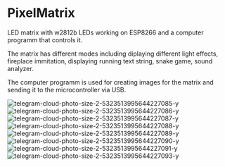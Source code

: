# PixelMatrix

LED matrix with w2812b LEDs working on ESP8266 and a computer programm that controls it.

The matrix has different modes including diplaying different light effects, fireplace immitation, displaying running text string, snake game, sound analyzer.

The computer programm is used for creating images for the matrix and sending it to the microcontroller via USB.

![telegram-cloud-photo-size-2-5323513995644227085-y](https://github.com/FrosterIlia/PixelMatrix/assets/59135465/606cdd5c-540f-4234-a97b-b6b3809cccdc)
![telegram-cloud-photo-size-2-5323513995644227086-y](https://github.com/FrosterIlia/PixelMatrix/assets/59135465/b4c6f85b-2c63-4264-9abc-c06d930dfa71)
![telegram-cloud-photo-size-2-5323513995644227087-y](https://github.com/FrosterIlia/PixelMatrix/assets/59135465/cc4f2ec2-8fbe-47a1-ac1d-12e13b057b39)
![telegram-cloud-photo-size-2-5323513995644227088-y](https://github.com/FrosterIlia/PixelMatrix/assets/59135465/f279789b-160d-4d10-9eab-862ceaf15670)
![telegram-cloud-photo-size-2-5323513995644227089-y](https://github.com/FrosterIlia/PixelMatrix/assets/59135465/08251897-4834-4758-8c86-d6c832c71e3b)
![telegram-cloud-photo-size-2-5323513995644227090-y](https://github.com/FrosterIlia/PixelMatrix/assets/59135465/475834e9-5087-4ab4-93a2-4823de6957c7)
![telegram-cloud-photo-size-2-5323513995644227091-y](https://github.com/FrosterIlia/PixelMatrix/assets/59135465/abb147eb-9734-4e61-aebc-63aab962ffd5)
![telegram-cloud-photo-size-2-5323513995644227093-y](https://github.com/FrosterIlia/PixelMatrix/assets/59135465/6e56babc-e3f7-4bc6-bfae-fc0849fbc8d1)

